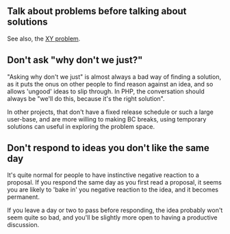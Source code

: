

## Talk about problems before talking about solutions



See also, the [XY problem](https://meta.stackexchange.com/questions/66377/what-is-the-xy-problem).


## Don't ask "why don't we just?"

"Asking why don't we just" is almost always a bad way of finding a solution, as it puts the onus on other people to find reason against an idea, and so allows 'ungood' ideas to slip through. In PHP, the conversation should always be "we'll do this, because it's the right solution".

In other projects, that don't have a fixed release schedule or such a large user-base, and are more willing to making BC breaks, using temporary solutions can useful in exploring the problem space.

## Don't respond to ideas you don't like the same day

It's quite normal for people to have instinctive negative reaction to a proposal. If you respond the same day as you first read a proposal, it seems you are likely to 'bake in' you negative reaction to the idea, and it becomes permanent.

If you leave a day or two to pass before responding, the idea probably won't seem quite so bad, and you'll be slightly more open to having a productive discussion.  



